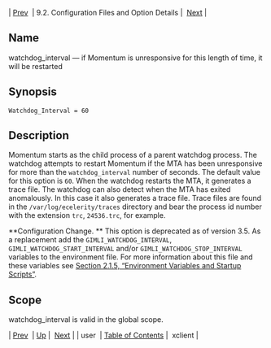 | [Prev](conf.ref.user)  | 9.2. Configuration Files and Option Details |  [Next](conf.ref.xclient.php) |

<a name="conf.ref.watchdog_interval"></a>
## Name

watchdog_interval — if Momentum is unresponsive for this length of time, it will be restarted

## Synopsis

`Watchdog_Interval = 60`

<a name="idp12446048"></a>
## Description

Momentum starts as the child process of a parent watchdog process. The watchdog attempts to restart Momentum if the MTA has been unresponsive for more than the `watchdog_interval` number of seconds. The default value for this option is `60`. When the watchdog restarts the MTA, it generates a trace file. The watchdog can also detect when the MTA has exited anomalously. In this case it also generates a trace file. Trace files are found in the `/var/log/ecelerity/traces` directory and bear the process id number with the extension `trc`, `24536.trc`, for example.

**Configuration Change. ** This option is deprecated as of version 3.5\. As a replacement add the `GIMLI_WATCHDOG_INTERVAL`, `GIMLI_WATCHDOG_START_INTERVAL` and/or `GIMLI_WATCHDOG_STOP_INTERVAL` variables to the environment file. For more information about this file and these variables see [Section 2.1.5, “Environment Variables and Startup Scripts”](conf.ecelerity.conf#conf.environment_variables "2.1.5. Environment Variables and Startup Scripts").

<a name="idp12454576"></a>
## Scope

watchdog_interval is valid in the global scope.

| [Prev](conf.ref.user)  | [Up](conf.ref.files.php) |  [Next](conf.ref.xclient.php) |
| user  | [Table of Contents](index) |  xclient |
